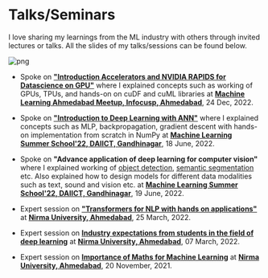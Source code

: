 # Talks/Seminars

I love sharing my learnings from the ML industry with others through invited lectures or talks. All the slides of my talks/sessions can be found below.

![png](../../assets/senimars.jpeg)


* Spoke on [**"Introduction Accelerators and NVIDIA RAPIDS for Datascience on GPU"**](https://docs.google.com/presentation/d/1guNgXf1hja6FOkqdN-NeogJ8Ox1hcKo-mv2ewVrr998/edit#slide=id.g1bebad4f5fd_0_205) where I explained concepts such as working of GPUs, TPUs, and hands-on on cuDF and cuML libraries at  [**Machine Learning Ahmedabad Meetup, Infocusp, Ahmedabad**](https://www.meetup.com/ahmedabad-ml-meetup/), 24 Dec, 2022.

* Spoke on [**"Introduction to Deep Learning with ANN"**](https://colab.research.google.com/drive/1JLWefaE_I56nUVhKfc5_YtFxgtwD5sD1?usp=sharing) where I explained concepts such as MLP, backpropagation, gradient descent with hands-on implementation from scratch in NumPy at [**Machine Learning Summer School'22, DAIICT, Gandhinagar**](http://ieee.daiict.ac.in/ss22/), 18 June, 2022.

* Spoke on **"Advance application of deep learning for computer vision"** where I explained working of [object detection](https://colab.research.google.com/drive/1ZPbcAy3916SgQTKA16Bo8TXaXiRzy4qF?usp=sharing), [semantic segmentation](https://colab.research.google.com/drive/1kgT-qXE0CqWkYtxOQ48qNZQnWhMb_Sb3?usp=sharing) etc. Also explained how to design models for different data modalities such as text, sound and vision etc. at [**Machine Learning Summer School'22, DAIICT, Gandhinagar**](http://ieee.daiict.ac.in/ss22/), 19 June, 2022.

* Expert session on [**"Transformers for NLP with hands on applications"**](https://colab.research.google.com/drive/18z2pN4dxwsaPrNVGIiiZv7eyhwtq1HBG?usp=sharing) at [**Nirma University, Ahmedabad**](https://nirmauni.ac.in/), 25 March, 2022.

* Expert session on [**Industry expectations from students in the field of deep learning**](https://docs.google.com/presentation/d/10K-TrtgAK1ZWMGUNzZ2fQ1qA2cNdrDM3B-mNgGeerT0/edit?usp=sharing) at [**Nirma University, Ahmedabad**](https://nirmauni.ac.in/), 07 March, 2022.

* Expert session on [**Importance of Maths for Machine Learning**](https://docs.google.com/presentation/d/1IFmYCnI70b_g9Mc2mNkK1yX0VDFABTgIKg3MwrTyl-U/edit?usp=sharing) at [**Nirma University, Ahmedabad**](https://nirmauni.ac.in/), 20 November, 2021.

